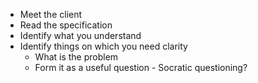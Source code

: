 
- Meet the client  
- Read the specification  
- Identify what you understand  
- Identify things on which you need clarity  
  - What is the problem
  - Form it as a useful question - Socratic questioning?  

